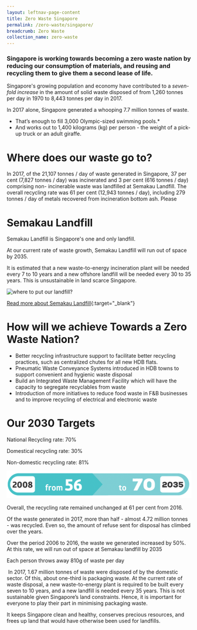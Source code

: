 ```yaml
---
layout: leftnav-page-content
title: Zero Waste Singapore
permalink: /zero-waste/singapore/
breadcrumb: Zero Waste 
collection_name: zero-waste
---
```


### Singapore is working towards becoming a zero waste nation by reducing our consumption of materials, and reusing and recycling them to give them a second lease of life. 

Singapore's growing population and economy have contributed to a *seven-fold increase* in the amount of solid waste disposed of from 1,260 tonnes per day in 1970 to 8,443 tonnes per day in 2017.

In 2017 alone, Singapore generated a whooping 7.7 million tonnes of waste. 

* That’s enough to fill 3,000 Olympic-sized swimming pools.*
* And works out to 1,400 kilograms (kg) per person - the weight of a pick-up truck or an adult giraffe.

 
# Where does our waste go to?

In 2017, of the 21,107 tonnes / day of waste generated in Singapore, 37 per cent
(7,827 tonnes / day) was incinerated and 3 per cent (616 tonnes / day) comprising non-
incinerable waste was landfilled at Semakau Landfill. The overall recycling rate was 61 per
cent (12,943 tonnes / day), including 279 tonnes / day of metals recovered from incineration
bottom ash. Please
 
# Semakau Landfill

Semakau Landfill is Singapore's one and only landfill. 

At our current rate of waste growth, Semakau Landfill will run out of space by 2035. 

It is estimated that a new waste-to-energy incineration plant will be needed every 7 to 10 years and a new offshore landfill will be needed every 30 to 35 years. This is unsustainable in land scarce Singapore.

![where to put our landfill? ](https://www.mewr.gov.sg/images/default-source/module/policy-topic/landfill/landfill_challenge_img1.png)

[Read more about Semakau Landfill](https://www.nea.gov.sg/our-services/waste-management/waste-management-infrastructure/semakau-landfill){:target="_blank"} 


# How will we achieve Towards a Zero Waste Nation?

* Better recycling infrastructure support to facilitate better recycling practices, such as centralized chutes for all new HDB flats.
* Pneumatic Waste Conveyance Systems introduced in HDB towns to support convenient and hygienic waste disposal
*  Build an Integrated Waste Management Facility which will have the capacity to segregate recyclables from waste
*  Introduction of more initiatives to reduce food waste in F&B businesses and to improve recycling of electrical and electronic waste


# Our 2030 Targets

National Recycling rate: 70%

Domestical recycling rate: 30%

Non-domestic recycling rate: 81%

![Our recycling targets for 2030](/images/our-recycling-targets.png)





Overall, the recycling rate remained unchanged at 61 per cent from 2016.

Of the waste generated in 2017, more than half - almost 4.72 million tonnes - was recycled. Even so, the amount of refuse sent for disposal has climbed over the years. 

Over the period 2006 to 2016, the waste we generated increased by 50%. At this rate, we will run out of space at Semakau landfill by 2035





Each person throws away 810g of waste per day

 In 2017, 1.67 million tonnes of waste were disposed of by the domestic sector. Of this, about one-third is packaging waste. At the current rate of waste disposal, a new waste-to-energy plant is required to be built every seven to 10 years, and a new landfill is needed every 35 years. This is not sustainable given Singapore’s land constraints. Hence, it is important for everyone to play their part in minimising packaging waste.
 
 
 It keeps Singapore clean and healthy, conserves precious resources, and frees up land that would have otherwise been used for landfills. 
